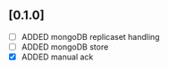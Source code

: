 [0.1.0]
-------
- [ ] ADDED mongoDB replicaset handling
- [ ] ADDED mongoDB store
- [x] ADDED manual ack